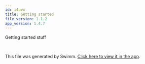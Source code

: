 ```yaml
---
id: i4uvx
title: Getting started
file_version: 1.1.2
app_version: 1.4.7
---
```


Getting started stuff

<br/>

This file was generated by Swimm. [Click here to view it in the app](/repos/Z2l0aHViJTNBJTNBaW52ZW50aW8lM0ElM0F2dmVsYw==/docs/i4uvx).
